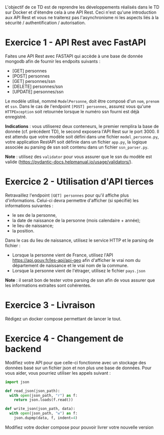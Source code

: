 L'objectif de ce TD est de reprendre les développements réalisés dans le TD sur Docker et d'étendre cela à une API Rest.
Ceci n'est qu'une introduction aux API Rest et vous ne traiterez pas l'asynchronisme ni les aspects liés à la sécurité / authentification / autorisation.

# Exercice 1 - API Rest avec FastAPI

Faites une API Rest avec FASTAPI qui accède à une base de donnée mongodb afin de fournir les endpoits suivants :

- [GET] personnes
- [POST] personnes 
- [GET] personnes/ssn
- [DELETE] personnes/ssn
- [UPDATE] personnes/ssn

Le modèle utilisé, nommé `ModelPersonne`, doit être composé d'un `nom`, `prenom` et `ssn`. Dans le cas de l'endpoint `[POST] personnes`, assurez vous qu'une `HTTPException` soit retournée lorsque le numéro ssn fourni est déjà enregistré.

**Indications** : vous utiliserez deux conteneurs, le premier remplira la base de donnée (cf. précédent TD), le second exposera l'API Rest sur le port 3000. Il est attendu que votre modèle soit défini dans une fichier `model_personne.py`, votre application RestAPI soit définie dans un fichier `app.py`, la logique associée au parsing de ssn soit contenu dans un fichier `ssn_parser.py`.

**Note** : utilisez des `validator` pour vous assurer que le ssn du modèle est valide (https://pydantic-docs.helpmanual.io/usage/validators/).

# Exercice 2 - Utilisation d'API tierces

Retravaillez l'endpoint `[GET] personnes` pour qu'il affiche plus d'informations. Celui-ci devra permettre d'afficher (si spécifié) les informations suivantes :

- le sex de la personne,
- la date de naissance de la personne (mois calendaire + année);
- le lieu de naissance;
- la position.

Dans le cas du lieu de naissance, utilisez le service HTTP et le parsing de fichier :

- Lorsque la personne vient de France, utilisez l'API https://api.gouv.fr/les-api/api-geo afin d'afficher le vrai nom du département de naissance et le vrai nom de la commune.
- Lorsque la personne vient de l'étrager, utilisez le fichier `pays.json`

**Note** : il serait bon de tester votre parsing de ssn afin de vous assurer que les informations extraites sont cohérentes.

# Exercice 3 - Livraison

Rédigez un docker compose permettant de lancer le tout.

# Exercice 4 - Changement de backend

Modifiez votre API pour que celle-ci fonctionne avec un stockage des données basé sur un fichier json et non plus une base de données. Pour vous aider, vous pourriez utiliser les appels suivant :

```python
import json

def read_json(json_path):
  with open(json_path, "r") as f:
    return json.loads(f.read())

def write_json(json_path, data):
  with open(json_path, "w") as f:
    json.dupmp(data, f, indent=4)
```

Modifiez votre docker compose pour pouvoir livrer votre nouvelle version
